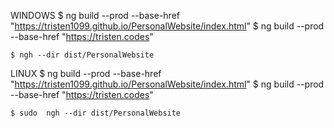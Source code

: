 WINDOWS
    $ ng build --prod --base-href "https://tristen1099.github.io/PersonalWebsite/index.html"
    $ ng build --prod --base-href "https://tristen.codes"

    $ ngh --dir dist/PersonalWebsite

LINUX
    $ ng build --prod --base-href "https://tristen1099.github.io/PersonalWebsite/index.html"
    $ ng build --prod --base-href "https://tristen.codes"

    $ sudo  ngh --dir dist/PersonalWebsite